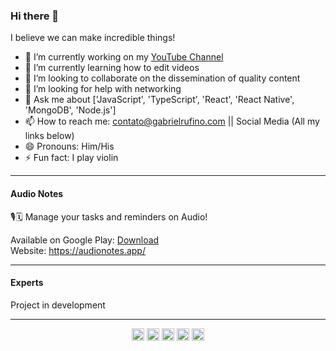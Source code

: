 ### Hi there 👋

I believe we can make incredible things!

- 🔭 I’m currently working on my [YouTube Channel](https://www.youtube.com/channel/UCkuVj8LxhtKM7ANbxuf0lUA)
- 🌱 I’m currently learning how to edit videos
- 👯 I’m looking to collaborate on the dissemination of quality content
- 🤔 I’m looking for help with networking
- 💬 Ask me about ['JavaScript', 'TypeScript', 'React', 'React Native', 'MongoDB', 'Node.js']
- 📫 How to reach me: contato@gabrielrufino.com || Social Media (All my links below)
- 😄 Pronouns: Him/His
- ⚡ Fun fact: I play violin

---

#### Audio Notes

🎙🗓 Manage your tasks and reminders on Audio!

Available on Google Play: [Download](https://play.google.com/store/apps/details?id=com.audionotes) <br />
Website: https://audionotes.app/

---

#### Experts

Project in development

---

<p align="center">
  <a href="https://dev.to/gabrielrufino" target="_blank"><img align="center" src="https://cdn.jsdelivr.net/npm/simple-icons@3.0.1/icons/dev-dot-to.svg" alt="tumee" height="20" width="20" /></a>
  <a href="https://www.linkedin.com/in/gabrielrufinoo" target="_blank"><img align="center" src="https://cdn.jsdelivr.net/npm/simple-icons@3.0.1/icons/linkedin.svg" height="20" width="20" /></a>
  <a href="https://www.instagram.com/gabrielrufinoo" target="_blank"><img align="center" src="https://cdn.jsdelivr.net/npm/simple-icons@3.0.1/icons/instagram.svg" height="20" width="20" /></a>
  <a href="https://www.youtube.com/channel/UCkuVj8LxhtKM7ANbxuf0lUA" target="_blank"><img align="center" src="https://cdn.jsdelivr.net/npm/simple-icons@3.0.1/icons/youtube.svg" height="20" width="20" /></a>
  <a href="https://t.me/gabrielrufino" target="_blank"><img align="center" src="https://cdn.jsdelivr.net/npm/simple-icons@3.0.1/icons/telegram.svg" height="20" width="20" /></a>
</p>
